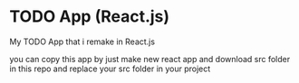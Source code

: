 <h1>TODO App (React.js)</h1>
<p>My TODO App that i remake in React.js</p>
<p>you can copy this app by just make new react app and download src folder in this repo and replace your src folder in your project</p>
